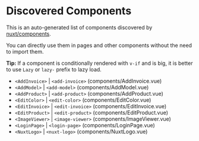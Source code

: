 # Discovered Components

This is an auto-generated list of components discovered by [nuxt/components](https://github.com/nuxt/components).

You can directly use them in pages and other components without the need to import them.

**Tip:** If a component is conditionally rendered with `v-if` and is big, it is better to use `Lazy` or `lazy-` prefix to lazy load.

- `<AddInvoice>` | `<add-invoice>` (components/AddInvoice.vue)
- `<AddModel>` | `<add-model>` (components/AddModel.vue)
- `<AddProduct>` | `<add-product>` (components/AddProduct.vue)
- `<EditColor>` | `<edit-color>` (components/EditColor.vue)
- `<EditInvoice>` | `<edit-invoice>` (components/EditInvoice.vue)
- `<EditProduct>` | `<edit-product>` (components/EditProduct.vue)
- `<ImageViewer>` | `<image-viewer>` (components/ImageViewer.vue)
- `<LoginPage>` | `<login-page>` (components/LoginPage.vue)
- `<NuxtLogo>` | `<nuxt-logo>` (components/NuxtLogo.vue)
